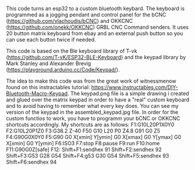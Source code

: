 This code turns an esp32 to a custom bluetooth keybard. The keyboard is programmed as a jogging pendant and control panel for the bCNC (https://github.com/vlachoudis/bCNC) and OKKCNC (https://github.com/onekk/OKKCNC) GRBL CNC Command senders. It uses 20 button matrix keyboard from ebay and an external push button so you can use each button twice if needed.
   
   This code is based on the Ble keyboard library of T-vk (https://github.com/T-vK/ESP32-BLE-Keyboard) and the keypad library by Mark Stanley and Alexander Brevig (https://playground.arduino.cc/Code/Keypad/). 
   
   The idea to make this code was from the great work of witnessmenow found on this instractables tutorial: https://www.instructables.com/DIY-Bluetooth-Macro-Keypad.
   The keypad.png file is a simple drawing i created and glued over the matrix keypad in order to have a "real" custom keyboard and to avoid having to remember what every key        does. You can see my version of the keypad in the assembled_keypad.jpg file.
   In order for the custom functios to work, you have to programm your bCNC or OKKCNC shortcuts accordingly. My shortcuts are as follows:
   F1:G10L20P1X0Y0
   F2:G10L20P1Z0
   F3:G38.2 Z-40 F50
      G10 L20 P0 Z4.8
      G91 G0 Z5
   F4:G90G0X0Y0
   F5:G90
      G0 X[xmin] Y[ymin]
      G0 X[xmax]
      G0 Y[ymax]
      G0 X[xmin]
      G0 Y[ymin]
   F6:ISO3
   F7:stop
   F8:pause
   F9:run
   F10:home
   F11:G90G0Z[safe]
   F12:
   Shift+F1:sendhex 91
   Shift+F2:sendhex 92
   Shift+F3:G53
   G28
   G54
   Shift+F4:g53
   G30
   G54
   Shift+F5:sendhex 93
   Shift+F6:sendhex 94
   

